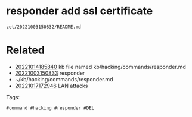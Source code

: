 # responder add ssl certificate

` zet/20221003150832/README.md `

# Related

- [20221014185840](/zet/20221014185840/README.md) kb file named kb/hacking/commands/responder.md
- [20221003150833](/zet/20221003150833/README.md) responder
- ~/kb/hacking/commands/responder.md
- [20221017172946](/zet/20221017172946/README.md) LAN attacks

Tags:

    #command #hacking #responder #DEL

